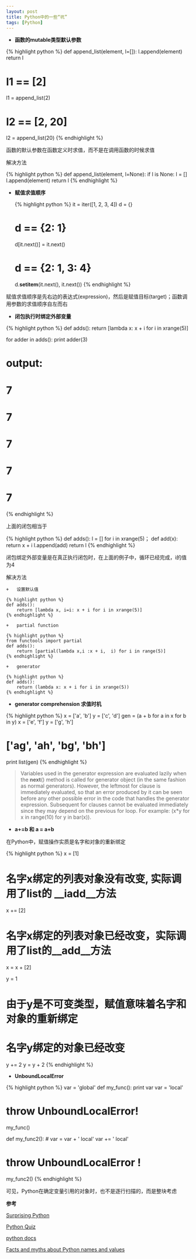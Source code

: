 ```yaml
---
layout: post
title: Python中的一些“坑”
tags: [Python]
---
```


+   **函数的mutable类型默认参数**

{% highlight python %}
def append_list(element, l=[]):
    l.append(element)
    return l
# l1 == [2]
l1 = append_list(2)
# l2 == [2, 20]
l2 = append_list(20)
{% endhighlight %}

函数的默认参数在函数定义时求值，而不是在调用函数的时候求值

解决方法

{% highlight python %}
def append_list(element, l=None):
    if l is None:
        l = []
    l.append(element)
    return l
{% endhighlight %}

+   **赋值求值顺序**

    {% highlight python %}
    it = iter([1, 2, 3, 4])
    d = {}
    # d == {2: 1}
    d[it.next()] = it.next()
    # d == {2: 1, 3: 4}
    d.__setitem__(it.next(), it.next())
    {% endhighlight %}

赋值求值顺序是先右边的表达式(expression)，然后是赋值目标(target)；函数调用参数的求值顺序自左而右

+   **闭包执行时绑定外部变量**

{% highlight python %}
def adds():
    return [lambda x: x + i for i in xrange(5)]

for adder in adds():
    print adder(3)
# output:
# 7
# 7
# 7
# 7
# 7
{% endhighlight %}

上面的闭包相当于

{% highlight python %}
def adds():
    l = []
    for i in xrange(5)；
        def add(x):
            return x + i
        l.append(add)
    return l
{% endhighlight %}

闭包绑定外部变量是在真正执行闭包时，在上面的例子中，循环已经完成，i的值为4

解决方法

    +   设置默认值

    {% highlight python %}
    def adds():
        return [lambda x, i=i: x + i for i in xrange(5)]
    {% endhighlight %}

    +   partial function

    {% highlight python %}
    from functools import partial
    def adds():
        return [partial(lambda x,i :x + i,  i) for i in range(5)] 
    {% endhighlight %}

    +   generator

    {% highlight python %}
    def adds():
        return (lambda x: x + i for i in xrange(5))
    {% endhighlight %}

+   **generator comprehension 求值时机**

{% highlight python %}
x = ['a', 'b']
y = ['c', 'd']
gen = (a + b for a in x for b in y)
x = ['e', 'f']
y = ['g', 'h']

# ['ag', 'ah', 'bg', 'bh']
print list(gen)
{% endhighlight %}

>Variables used in the generator expression are evaluated lazily when the __next__() method is called for generator object (in the same fashion as normal generators). However, the leftmost for clause is immediately evaluated, so that an error produced by it can be seen before any other possible error in the code that handles the generator expression. Subsequent for clauses cannot be evaluated immediately since they may depend on the previous for loop. For example: (x*y for x in range(10) for y in bar(x)).

+   **a+=b 和 a = a+b**

在Python中，赋值操作实质是名字和对象的重新绑定

{% highlight python %}
x = [1]
# 名字x绑定的列表对象没有改变, 实际调用了list的 __iadd__方法
x += [2]

# 名字x绑定的列表对象已经改变，实际调用了list的__add__方法
x = x + [2]

y = 1
# 由于y是不可变类型，赋值意味着名字和对象的重新绑定
# 名字y绑定的对象已经改变
y += 2
y = y + 2
{% endhighlight %}

+   **UnboundLocalError**

{% highlight python %}
var = 'global'
def my_func():
    print var
    var = 'local'
# throw UnboundLocalError!
my_func()

def my_func2():
    # var = var + ' local'
    var += ' local'
# throw UnboundLocalError !
my_func2()
{% endhighlight %}

可见，Python在确定变量引用的对象时，也不是逐行扫描的，而是整块考虑

**参考**

[Surprising Python](http://ballingt.com/2014/03/23/surprising-python.html)

[Python Quiz](http://web.archive.org/web/20101009122154/http://web.mit.edu/rwbarton/www/python.html)

[python docs](http://docs.python.org/2/reference/expressions.html#generator-expressions)

[Facts and myths about Python names and values](http://nedbatchelder.com/text/names.html)
